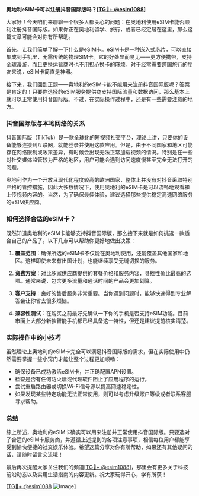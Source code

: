 **奥地利eSIM卡可以注册抖音国际版吗？[[TG💪+ @esim1088](https://t.me/s/esim1088)]**

大家好！今天咱们来聊聊一个很多人都关心的问题：在奥地利使用eSIM卡能否顺利注册抖音国际版。如果你正在奥地利留学、旅行，或者已经定居在这里，那么这篇文章可能会对你有所帮助。

首先，让我们简单了解一下什么是eSIM卡。eSIM卡是一种嵌入式芯片，可以直接集成到手机里，无需传统的物理SIM卡。它的好处显而易见——更方便携带，支持全球漫游，而且更换运营商时也不用担心换卡的麻烦。对于经常需要跨国旅行的朋友来说，eSIM卡简直是神器。

接下来，我们回到正题——奥地利的eSIM卡能不能用来注册抖音国际版呢？答案是肯定的！只要你选择的eSIM服务提供商支持国际流量和数据访问，那么基本上就可以正常使用抖音国际版。不过，在实际操作过程中，还是有一些需要注意的地方。

### 抖音国际版与本地网络的关系

抖音国际版（TikTok）是一款全球化的短视频社交平台，理论上讲，只要你的设备能够连接到互联网，就能登录并使用这款应用。但是，由于不同国家和地区可能存在网络限制或政策差异，有时候会出现无法正常加载视频的情况。特别是在一些对社交媒体监管较为严格的地区，用户可能会遇到访问速度慢甚至完全无法打开的问题。

奥地利作为一个开放且现代化程度较高的欧洲国家，整体上并没有对抖音采取特别严格的管控措施，因此大多数情况下，使用奥地利的eSIM卡是可以流畅地观看和上传视频内容的。当然，为了确保最佳体验，建议选择那些提供稳定高速网络服务的eSIM供应商。

### 如何选择合适的eSIM卡？

既然知道奥地利的eSIM卡能够支持抖音国际版，那么接下来就是如何挑选一款适合自己的产品了。以下几点可以帮助你更好地做出决策：

1. **覆盖范围**：确保所选的eSIM卡不仅能在奥地利使用，还能覆盖其他国家和地区。这样即使未来有出国计划，也能继续享受无缝切换的服务。
   
2. **资费方案**：对比多家供应商提供的套餐价格和服务内容，寻找性价比最高的选项。通常来说，包含更多流量和通话时间的产品会更加划算。

3. **客户支持**：良好的售后服务非常重要。当你遇到问题时，能够快速得到专业解答会让你省去很多烦恼。

4. **兼容性测试**：在购买之前最好先确认一下你的手机是否支持eSIM功能。目前市面上大部分新款智能手机都已经具备这一特性，但还是建议提前核实清楚。

### 实际操作中的小技巧

虽然理论上奥地利的eSIM卡完全可以满足抖音国际版的需求，但在实际使用中仍然需要掌握一些小窍门才能让整个过程更加顺畅：

- 确保设备已成功激活eSIM卡，并正确配置APN设置。
- 检查是否有任何防火墙或代理软件阻止了应用程序的运行。
- 尝试重启路由器或切换Wi-Fi信号源以提高网速稳定性。
- 如果发现某些特定功能无法正常使用，则可以考虑升级账户等级或者联系客服寻求帮助。

### 总结

综上所述，奥地利的eSIM卡确实可以用来注册并正常使用抖音国际版。只要选对了合适的eSIM卡服务商，并遵循上述提到的各项注意事项，相信每位用户都能享受到愉快便捷的社交娱乐体验。希望这篇分享对你有所帮助，如果还有其他疑问的话，请随时留言交流哦！

最后再次提醒大家关注我们的频道[[TG💪+ @esim1088](https://t.me/s/esim1088)]，那里会有更多关于科技前沿动态以及实用生活指南的内容更新。祝大家玩得开心，学有所获！

[[TG💪+ @esim1088](https://t.me/s/esim1088) ![Image](https://i.postimg.cc/4NQfJmqS/Snipaste-2025-05-13-00-14-12.png)]